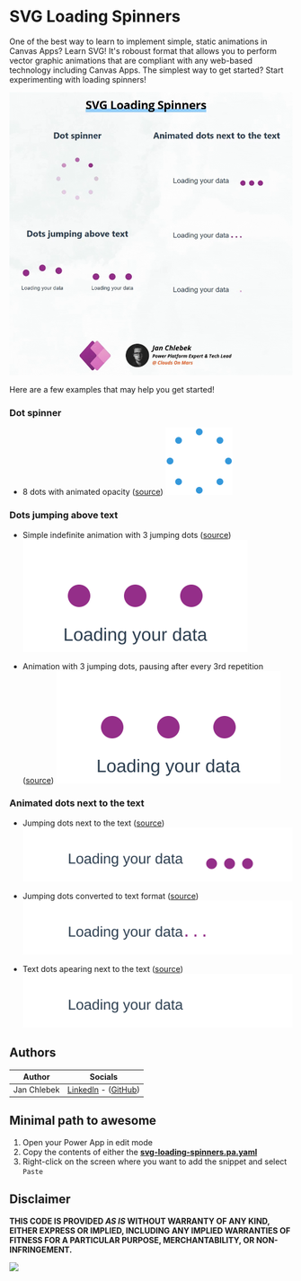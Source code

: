 # SVG Loading Spinners

One of the best way to learn to implement simple, static animations in Canvas Apps? Learn SVG! It's roboust format that allows you to perform vector graphic animations that are compliant with any web-based technology including Canvas Apps. The simplest way to get started? Start experimenting with loading spinners!

![preview](./assets/svg-loading-spinners.gif)



Here are a few examples that may help you get started!

### Dot spinner
- 8 dots with animated opacity ([source](./source/dot_spinner.svg))
![preview](./source/dot_spinner.svg)

### Dots jumping above text
- Simple indefinite animation with 3 jumping dots ([source](./source/loading_jumping-above-constant.svg))
![preview](./source/loading_jumping-above-constant.svg)

- Animation with 3 jumping dots, pausing after every 3rd repetition ([source](./source/loading_animation_updated.svg))
![preview](./source/loading_jumping-above-periodic.svg)

### Animated dots next to the text
- Jumping dots next to the text ([source](./source/loading_next_to_text.svg))
![preview](./source/loading_next_to_text.svg)

- Jumping dots converted to text format ([source](./source/loading_next_to_text_dot.svg))
![preview](./source/loading_next_to_text_dot.svg)

- Text dots apearing next to the text ([source](./source/loading_next_to_text_dot_appearing.svg))
![preview](./source/loading_next_to_text_dot_appearing.svg)


## Authors

Author|Socials
--------|---------
Jan Chlebek | [LinkedIn](https://www.linkedin.com/in/jan-chlebek/) - ([GitHub](https://github.com/jan-chlebek))

## Minimal path to awesome

1. Open your Power App in edit mode
2. Copy the contents of either the **[svg-loading-spinners.pa.yaml](./source/svg-loading-spinners.pa.yaml)**
3. Right-click on the screen where you want to add the snippet and select `Paste`

## Disclaimer

**THIS CODE IS PROVIDED *AS IS* WITHOUT WARRANTY OF ANY KIND, EITHER EXPRESS OR IMPLIED, INCLUDING ANY IMPLIED WARRANTIES OF FITNESS FOR A PARTICULAR PURPOSE, MERCHANTABILITY, OR NON-INFRINGEMENT.**

<img src="https://m365-visitor-stats.azurewebsites.net/powerplatform-snippets/power-apps/svg-loading-spinners" aria-hidden="true" />